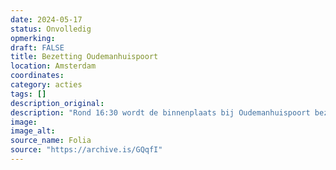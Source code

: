 ```yaml
---
date: 2024-05-17
status: Onvolledig
opmerking: 
draft: FALSE
title: Bezetting Oudemanhuispoort
location: Amsterdam
coordinates: 
category: acties
tags: []
description_original: 
description: "Rond 16:30 wordt de binnenplaats bij Oudemanhuispoort bezet. Een groep van zo'n vijftig demonstranten zet tenten op en hangt een vlag om het standbeeld van Minerva. De politie ontruimt de bezetting met gebruik van pepperspray binnen het uur."
image: 
image_alt: 
source_name: Folia
source: "https://archive.is/GQqfI"
---
```

